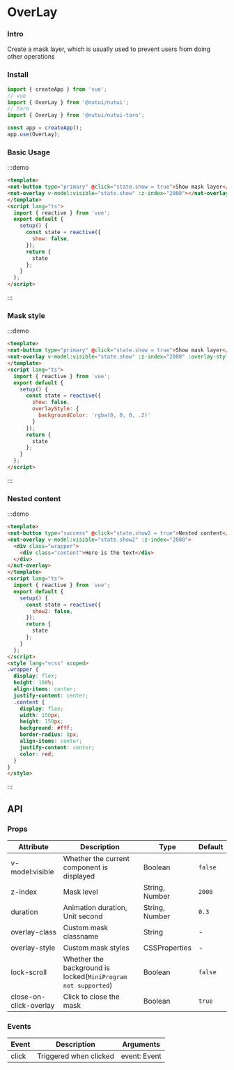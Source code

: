 # OverLay

### Intro

Create a mask layer, which is usually used to prevent users from doing other operations

### Install


```javascript
import { createApp } from 'vue';
// vue
import { OverLay } from '@nutui/nutui';
// taro
import { OverLay } from '@nutui/nutui-taro';

const app = createApp();
app.use(OverLay);
```


### Basic Usage

:::demo

```html
<template>
<nut-button type="primary" @click="state.show = true">Show mask layer</nut-button>
<nut-overlay v-model:visible="state.show" :z-index="2000"></nut-overlay>
</template>
<script lang="ts">
  import { reactive } from 'vue';
  export default {
    setup() {
      const state = reactive({
        show: false,
      });
      return {
        state
      };
    }
  };
</script>
```

:::

### Mask style

:::demo

```html
<template>
<nut-button type="primary" @click="state.show = true">Show mask layer</nut-button>
<nut-overlay v-model:visible="state.show" :z-index="2000" :overlay-style="state.overlayStyle"></nut-overlay>
</template>
<script lang="ts">
  import { reactive } from 'vue';
  export default {
    setup() {
      const state = reactive({
        show: false,
        overlayStyle: {
          backgroundColor: 'rgba(0, 0, 0, .2)'
        }
      });
      return {
        state
      };
    }
  };
</script>
```

:::

### Nested content

:::demo

```html
<template>
<nut-button type="success" @click="state.show2 = true">Nested content</nut-button>
<nut-overlay v-model:visible="state.show2" :z-index="2000">
  <div class="wrapper">
    <div class="content">Here is the text</div>
  </div>
</nut-overlay>
</template>
<script lang="ts">
  import { reactive } from 'vue';
  export default {
    setup() {
      const state = reactive({
        show2: false,
      });
      return {
        state
      };
    }
  };
</script>
<style lang="scss" scoped>
.wrapper {
  display: flex;
  height: 100%;
  align-items: center;
  justify-content: center;
  .content {
    display: flex;
    width: 150px;
    height: 150px;
    background: #fff;
    border-radius: 8px;
    align-items: center;
    justify-content: center;
    color: red;
  }
}
</style>
```

:::

## API

### Props

| Attribute | Description | Type   | Default |
| ---------------------- | ---------------- | -------------- | ------ |
| v-model:visible                   | Whether the current component is displayed | Boolean        | `false`  |
| z-index                | Mask level         | String, Number | `2000`   |
| duration               | Animation duration, Unit second | String, Number | `0.3`    |
| overlay-class          | Custom mask classname   | String         | -      |
| overlay-style          | Custom mask styles   | CSSProperties  | -      |
| lock-scroll            | Whether the background is locked(`MiniProgram not supported`)     | Boolean        | `false`  |
| close-on-click-overlay | Click to close the mask | Boolean        | `true`   |

### Events

| Event | Description                  | Arguments   |
| ------ | ---------- | ------------ |
| click  | Triggered when clicked | event: Event |
